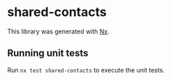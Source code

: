 # shared-contacts

This library was generated with [Nx](https://nx.dev).

## Running unit tests

Run `nx test shared-contacts` to execute the unit tests.
